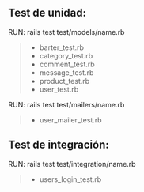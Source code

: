 Test de unidad: 
-------------
RUN: rails test test/models/name.rb
> - barter_test.rb
> - category_test.rb
> - comment_test.rb
> - message_test.rb
> - product_test.rb
> - user_test.rb

RUN: rails test test/mailers/name.rb
> - user_mailer_test.rb

Test de integración: 
-------------
RUN: rails test test/integration/name.rb
> - users_login_test.rb 
